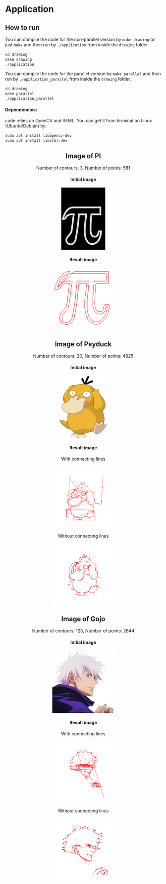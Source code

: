 # Application
## How to run
You can compile the code for the non-parallel version by ```make drawing``` or just ```make``` and then run by ```./application``` from inside the ```drawing``` folder.
```
cd drawing
make drawing
./application
```

You can compile the code for the parallel version by ```make parallel``` and then run by ```./application_parallel``` from inside the ```drawing``` folder.
```
cd drawing
make parallel
./application_parallel
```

#### Dependencies: 
code relies on OpenCV and SFML. You can get it from terminal on Linux (Ubuntu/Debian) by:
```
sudo apt install libopencv-dev
sudo apt install libsfml-dev
```

<div align="center">
  
## Image of PI
Number of contours: 3, Number of points: 581
#### Initial image
<img src="drawing/pictures/pi_try.png" alt="PI" style="height:200px;">

#### Result image

<img src="drawing/results/pi_result.png" alt="PI result" style="height:200px;">

## Image of Psyduck
Number of contours: 20, Number of points: 4825
#### Initial image
<img src="drawing/pictures/example.png" alt="Psyduck" style="height:200px;">

#### Result image
With connecting lines

<img src="drawing/results/psyduck_result_np.png" alt="Psyduck result" style="height:200px;">

Without connecting lines

<img src="drawing/results/psyduck.png" alt="Psyduck result" style="height:200px;">

## Image of Gojo
Number of contours: 123, Number of points: 2844
#### Initial image
<img src="drawing/pictures/gojo.png" alt="Gojo" style="height:200px;">

#### Result image
With connecting lines

<img src="drawing/results/gojo_result_np.png" alt="Gojo result" style="height:200px;">


Without connecting lines

<img src="drawing/results/gojo_result.png" alt="Gojo result" style="height:200px;">
</div>
